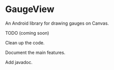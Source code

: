 GaugeView
=========

An Android library for drawing gauges on Canvas.

TODO (coming soon)

Clean up the code.

Document the main features.

Add javadoc.